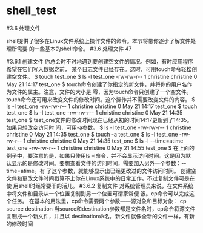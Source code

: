 # shell_test
#3.6 处理文件
 
shell提供了很多在Linux文件系统上操作文件的命令。本节将带你逐步了解文件处理所需要 的一些基本的shell命令。 
#3.6 处理文件  47 
 
#3.6.1 创建文件 
你总会时不时地遇到要创建空文件的情况。例如，有时应用程序希望在它们写入数据之前， 某个日志文件已经存在。这时，可用touch命令轻松创建空文件。 
$ touch test_one $ ls -l test_one -rw-rw-r-- 1 christine christine 0 May 21 14:17 test_one $ touch命令创建了你指定的新文件，并将你的用户名作为文件的属主。注意，文件的大小是 零，因为touch命令只创建了一个空文件。 touch命令还可用来改变文件的修改时间。这个操作并不需要改变文件的内容。 
$ ls -l test_one -rw-rw-r-- 1 christine christine 0 May 21 14:17 test_one $ touch test_one $ ls -l test_one -rw-rw-r-- 1 christine christine 0 May 21 14:35 test_one $ test_one文件的修改时间现在已经从初的时间14:17更新到了14:35。如果只想改变访问时 间，可用-a参数。 
$ ls -l test_one -rw-rw-r-- 1 christine christine 0 May 21 14:35 test_one $ touch -a test_one $ ls -l test_one -rw-rw-r-- 1 christine christine 0 May 21 14:35 test_one $ ls -l --time=atime test_one -rw-rw-r-- 1 christine christine 0 May 21 14:55 test_one $ 在上面的例子中，要注意的是，如果只使用ls –l命令，并不会显示访问时间。这是因为默 认显示的是修改时间。要想查看文件的访问时间，需要加入另外一个参数：--time=atime。有 了这个参数，就能够显示出已经更改过的文件访问时间。 创建空文件和更改文件时间戳算不上你在Linux系统中的日常工作。不过复制文件可是在使 用shell时经常要干的活儿。 
#3.6.2 复制文件 
对系统管理员来说，在文件系统中将文件和目录从一个位置复制到另一个位置可谓家常便 饭。cp命令可以完成这个任务。 在基本的用法里，cp命令需要两个参数——源对象和目标对象： 
cp source destination 当source和destination参数都是文件名时，cp命令将源文件复制成一个新文件，并且以 destination命名。新文件就像全新的文件一样，有新的修改时间
